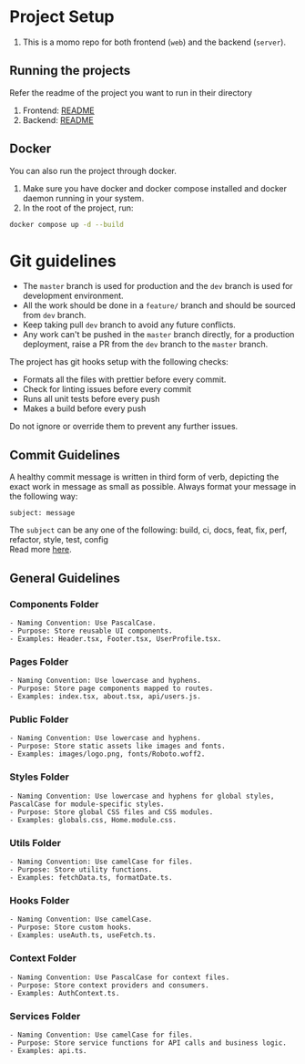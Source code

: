 # Project Setup

1. This is a momo repo for both frontend (`web`) and the backend (`server`).

## Running the projects

Refer the readme of the project you want to run in their directory

1. Frontend: [README](./web/README.md)
2. Backend: [README](./server/README.md)

## Docker

You can also run the project through docker.

1. Make sure you have docker and docker compose installed and docker daemon running in your system.
2. In the root of the project, run:

```sh
docker compose up -d --build
```

# Git guidelines

-   The `master` branch is used for production and the `dev` branch is used for development environment.
-   All the work should be done in a `feature/` branch and should be sourced from `dev` branch.
-   Keep taking pull `dev` branch to avoid any future conflicts.
-   Any work can't be pushed in the `master` branch directly, for a production deployment, raise a PR from the `dev` branch to the `master` branch.

The project has git hooks setup with the following checks:
-   Formats all the files with prettier before every commit.
-   Check for linting issues before every commit
-   Runs all unit tests before every push
-   Makes a build before every push

Do not ignore or override them to prevent any further issues.

## Commit Guidelines

A healthy commit message is written in third form of verb, depicting the exact work in message as small as possible.
Always format your message in the following way:

```
subject: message
```

The `subject` can be any one of the following: build, ci, docs, feat, fix, perf, refactor, style, test, config <br />
Read more [here](./commitlint.config.js).

## General Guidelines

### Components Folder

    - Naming Convention: Use PascalCase.
    - Purpose: Store reusable UI components.
    - Examples: Header.tsx, Footer.tsx, UserProfile.tsx.

### Pages Folder

    - Naming Convention: Use lowercase and hyphens.
    - Purpose: Store page components mapped to routes.
    - Examples: index.tsx, about.tsx, api/users.js.

### Public Folder

    - Naming Convention: Use lowercase and hyphens.
    - Purpose: Store static assets like images and fonts.
    - Examples: images/logo.png, fonts/Roboto.woff2.

### Styles Folder

    - Naming Convention: Use lowercase and hyphens for global styles, PascalCase for module-specific styles.
    - Purpose: Store global CSS files and CSS modules.
    - Examples: globals.css, Home.module.css.

### Utils Folder

    - Naming Convention: Use camelCase for files.
    - Purpose: Store utility functions.
    - Examples: fetchData.ts, formatDate.ts.

### Hooks Folder

    - Naming Convention: Use camelCase.
    - Purpose: Store custom hooks.
    - Examples: useAuth.ts, useFetch.ts.

### Context Folder

    - Naming Convention: Use PascalCase for context files.
    - Purpose: Store context providers and consumers.
    - Examples: AuthContext.ts.

### Services Folder

    - Naming Convention: Use camelCase for files.
    - Purpose: Store service functions for API calls and business logic.
    - Examples: api.ts.
